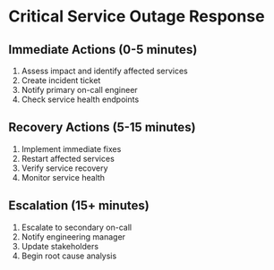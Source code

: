 # Critical Service Outage Response

## Immediate Actions (0-5 minutes)
1. Assess impact and identify affected services
2. Create incident ticket
3. Notify primary on-call engineer
4. Check service health endpoints

## Recovery Actions (5-15 minutes)
1. Implement immediate fixes
2. Restart affected services
3. Verify service recovery
4. Monitor service health

## Escalation (15+ minutes)
1. Escalate to secondary on-call
2. Notify engineering manager
3. Update stakeholders
4. Begin root cause analysis
